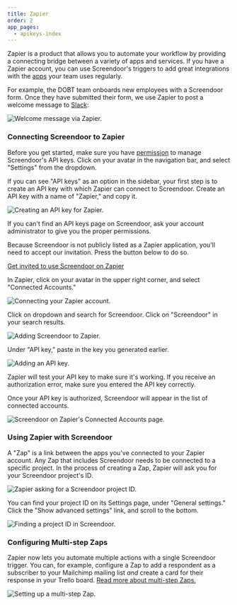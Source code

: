 ```yaml
---
title: Zapier
order: 2
app_pages:
  - apikeys-index
---
```


Zapier is a product that allows you to automate your workflow by providing a connecting bridge between a variety of apps and services. If you have a Zapier account, you can use Screendoor's triggers to add great integrations with the [apps](https://zapier.com/zapbook/) your team uses regularly.

For example, the DOBT team onboards new employees with a Screendoor form. Once they have submitted their form, we use Zapier to post a welcome message to [Slack](http://www.slack.com):

![Welcome message via Zapier.](../images/zapier_1.png)

### Connecting Screendoor to Zapier

Before you get started, make sure you have [permission](/articles/your_account/dashboard/managing_users.html#managing-user-permissions) to manage Screendoor's API keys. Click on your avatar in the navigation bar, and select "Settings" from the dropdown.

If you can see "API keys" as an option in the sidebar, your first step is to create an API key with which Zapier can connect to Screendoor. Create an API key with a name of "Zapier," and copy it.

![Creating an API key for Zapier.](../images/zapier_2.png)

If you can't find an API keys page on Screendoor, ask your account administrator to give you the proper permissions.

Because Screendoor is not publicly listed as a Zapier application, you'll need to accept our invitation. Press the button below to do so.

<a class="button info" href="https://zapier.com/developer/invite/11164/f7c39187582faf14fb803d66cc8500b7/">Get invited to use Screendoor on Zapier</a>

In Zapier, click on your avatar in the upper right corner, and select "Connected Accounts."

![Connecting your Zapier account.](../images/zapier_3.png)

Click on dropdown and search for Screendoor. Click on "Screendoor" in your search results.

![Adding Screendoor to Zapier.](../images/zapier_4.png)

Under "API key," paste in the key you generated earlier.

![Adding an API key.](../images/zapier_5.png)

Zapier will test your API key to make sure it's working. If you receive an authorization error, make sure you entered the API key correctly.

Once your API key is authorized, Screendoor will appear in the list of connected accounts.

![Screendoor on Zapier's Connected Accounts page.](../images/zapier_6.png)

### Using Zapier with Screendoor

A "Zap" is a link between the apps you've connected to your Zapier account. Any Zap that includes Screendoor needs to be connected to a specific project. In the process of creating a Zap, Zapier will ask you for your Screendoor project's ID.

![Zapier asking for a Screendoor project ID.](../images/zapier_7.png)

You can find your project ID on its Settings page, under "General settings." Click the "Show advanced settings" link, and scroll to the bottom.

![Finding a project ID in Screendoor.](../images/zapier_8.png)

### Configuring Multi-step Zaps

Zapier now lets you automate multiple actions with a single Screendoor trigger. You can, for example, configure a Zap to add a respondent as a subscriber to your Mailchimp mailing list *and* create a card for their response in your Trello board. [Read more about multi-step Zaps.](https://zapier.com/multi-step-zaps/)

![Setting up a multi-step Zap.](../images/zapier_9.png)
